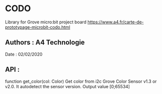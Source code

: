 # CODO
Library for Grove micro:bit project board
https://www.a4.fr/carte-de-prototypage-microbit-codo.html

## Authors : A4 Technologie
Date : 02/02/2020

## API :
function get_color(col: Color)
Get color from i2c Grove Color Sensor v1.3 or v2.0. It autodetect the sensor version. Output value [0;65534]

